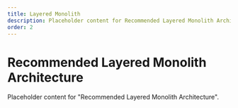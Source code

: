 ```yaml
---
title: Layered Monolith
description: Placeholder content for Recommended Layered Monolith Architecture.
order: 2
---
```


# Recommended Layered Monolith Architecture

Placeholder content for "Recommended Layered Monolith Architecture".
